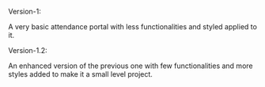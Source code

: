 Version-1:

A very basic attendance portal with less functionalities and styled applied to it.

Version-1.2:

An enhanced version of the previous one with few functionalities and more styles added to make it a small level project.
